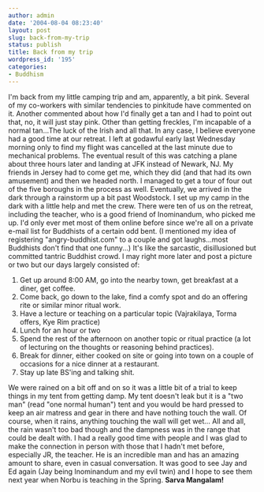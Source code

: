 ```yaml
---
author: admin
date: '2004-08-04 08:23:40'
layout: post
slug: back-from-my-trip
status: publish
title: Back from my trip
wordpress_id: '195'
categories:
- Buddhism
---
```


I'm back from my little camping trip and am, apparently, a bit pink.
Several of my co-workers with similar tendencies to pinkitude have
commented on it. Another commented about how I'd finally get a tan and I
had to point out that, no, it will just stay pink. Other than getting
freckles, I'm incapable of a normal tan...The luck of the Irish and all
that. In any case, I believe everyone had a good time at our retreat. I
left at godawful early last Wednesday morning only to find my flight was
cancelled at the last minute due to mechanical problems. The eventual
result of this was catching a plane about three hours later and landing
at JFK instead of Newark, NJ. My friends in Jersey had to come get me,
which they did (and that had its own amusement) and then we headed
north. I managed to get a tour of four out of the five boroughs in the
process as well. Eventually, we arrived in the dark through a rainstorm
up a bit past Woodstock. I set up my camp in the dark with a little help
and met the crew. There were ten of us on the retreat, including the
teacher, who is a good friend of Inominandum, who picked me up. I'd only
ever met most of them online before since we're all on a private e-mail
list for Buddhists of a certain odd bent. (I mentioned my idea of
registering "angry-buddhist.com" to a couple and got laughs...most
Buddhists don't find that one funny...) It's like the sarcastic,
disillusioned but committed tantric Buddhist crowd. I may right more
later and post a picture or two but our days largely consisted of:

1.  Get up around 8:00 AM, go into the nearby town, get breakfast at a
    diner, get coffee.
2.  Come back, go down to the lake, find a comfy spot and do an offering
    rite or similar minor ritual work.
3.  Have a lecture or teaching on a particular topic (Vajrakilaya, Torma
    offers, Kye Rim practice)
4.  Lunch for an hour or two
5.  Spend the rest of the afternoon on another topic or ritual practice
    (a lot of lecturing on the thoughts or reasoning behind practices).
6.  Break for dinner, either cooked on site or going into town on a
    couple of occasions for a nice dinner at a restaurant.
7.  Stay up late BS'ing and talking shit.

We were rained on a bit off and on so it was a little bit of a trial to
keep things in my tent from getting damp. My tent doesn't leak but it is
a "two man" (read "one normal human") tent and you would be hard pressed
to keep an air matress and gear in there and have nothing touch the
wall. Of course, when it rains, anything touching the wall will get
wet... All and all, the rain wasn't too bad though and the dampness was
in the range that could be dealt with. I had a really good time with
people and I was glad to make the connection in person with those that I
hadn't met before, especially JR, the teacher. He is an incredible man
and has an amazing amount to share, even in casual conversation. It was
good to see Jay and Ed again (Jay being Inominandum and my evil twin)
and I hope to see them next year when Norbu is teaching in the Spring.
**Sarva Mangalam!**
